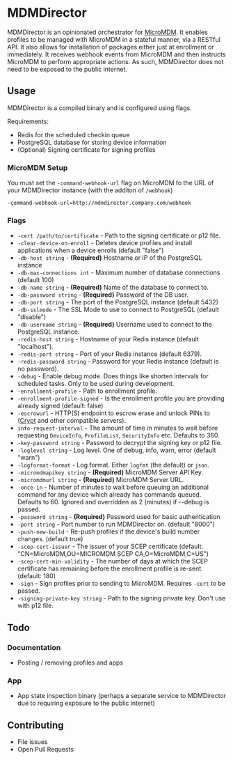 # MDMDirector

MDMDirector is an opinionated orchestrator for [MicroMDM](https://github.com/micromdm/micromdm). It enables profiles to be managed with MicroMDM in a stateful manner, via a RESTful API. It also allows for installation of packages either just at enrollment or immediately. It receives webhook events from MicroMDM and then instructs MicroMDM to perform appropriate actions. As such, MDMDirector does not need to be exposed to the public internet.

## Usage

MDMDirector is a compiled binary and is configured using flags.

Requirements:

* Redis for the scheduled checkin queue
* PostgreSQL database for storing device information
* (Optional) Signing certificate for signing profiles


### MicroMDM Setup

You must set the `-command-webhook-url` flag on MicroMDM to the URL of your MDMDirector instance (with the additon of `/webhook`)

```
-command-webhook-url=http://mdmdirector.company.com/webhook
```

### Flags

- `-cert /path/to/certificate` - Path to the signing certificate or p12 file.
- `-clear-device-on-enroll` - Deletes device profiles and install applications when a device enrolls (default "false")
- `-db-host string` - **(Required)** Hostname or IP of the PostgreSQL instance
- `-db-max-connections int` - Maximum number of database connections (default 100)
- `-db-name string` - **(Required)** Name of the database to connect to.
- `-db-password string` - **(Required)** Password of the DB user.
- `-db-port string` - The port of the PostgreSQL instance (default 5432)
- `-db-sslmode` - The SSL Mode to use to connect to PostgreSQL (default "disable")
- `-db-username string` - **(Required)** Username used to connect to the PostgreSQL instance.
- `-redis-host string` - Hostname of your Redis instance (default "localhost").
- `-redis-port string` - Port of your Redis instance (default 6379).
- `-redis-password string` - Password for your Redis instance (default is no password).
- `-debug` - Enable debug mode. Does things like shorten intervals for scheduled tasks. Only to be used during development.
- `-enrollment-profile` - Path to enrollment profile.
- `-enrollment-profile-signed` - Is the enrollment profile you are providing already signed (default: false)
- `-escrowurl` - HTTP(S) endpoint to escrow erase and unlock PINs to ([Crypt](https://github.com/grahamgilbert/crypt-server) and other compatible servers).
- `info-request-interval` - The amount of time in minutes to wait before requesting `DeviceInfo`, `ProfileList`, `SecurityInfo` etc. Defaults to 360.
- `-key-password string` - Password to decrypt the signing key or p12 file.
- `-loglevel string` - Log level. One of debug, info, warn, error (default "warn")
- `-logformat-format` - Log format. Either `logfmt` (the default) or `json`.
- `-micromdmapikey string` - **(Required)** MicroMDM Server API Key.
- `-micromdmurl string` - **(Required)** MicroMDM Server URL.
- `-once-in` - Number of minutes to wait before queuing an additional command for any device which already has commands queued. Defaults to 60. Ignored and overridden as 2 (minutes) if --debug is passed.
- `-password string` - **(Required)** Password used for basic authentication
- `-port string` - Port number to run MDMDirector on. (default "8000")
- `-push-new-build` - Re-push profiles if the device's build number changes. (default true)
- `-scep-cert-issuer` - The issuer of your SCEP certificate (default: "CN=MicroMDM,OU=MICROMDM SCEP CA,O=MicroMDM,C=US")
- `-scep-cert-min-validity` - The number of days at which the SCEP certificate has remaining before the enrollment profile is re-sent. (default: 180)
- `-sign` - Sign profiles prior to sending to MicroMDM. Requires `-cert` to be passed.
- `-signing-private-key string` - Path to the signing private key. Don't use with p12 file.


## Todo

### Documentation

- Posting / removing profiles and apps

### App

- App state inspection binary (perhaps a separate service to MDMDirector due to requiring exposure to the public internet)

## Contributing

- File issues
- Open Pull Requests
